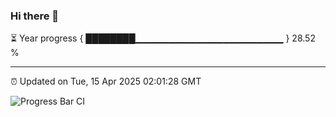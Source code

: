 ### Hi there 👋

⏳ Year progress { ████████▁▁▁▁▁▁▁▁▁▁▁▁▁▁▁▁▁▁▁▁▁▁ } 28.52 %

---

⏰ Updated on Tue, 15 Apr 2025 02:01:28 GMT

![Progress Bar CI](https://github.com/DhruviPatel157/GitHub-Actions-Demo/workflows/Progress%20Bar%20CI/badge.svg)
